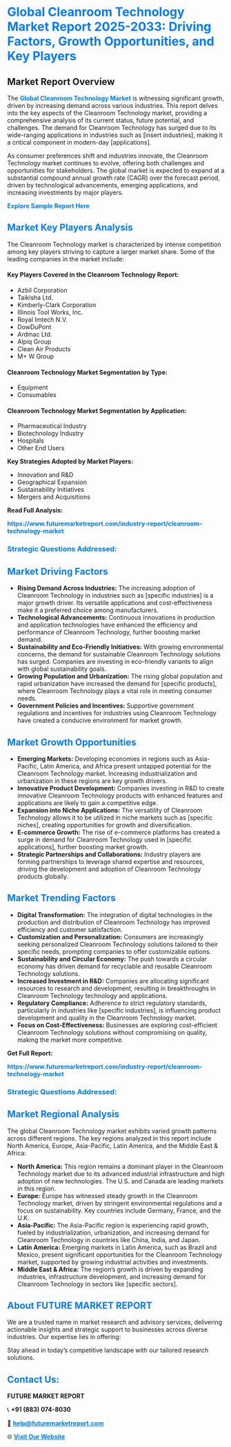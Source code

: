 <h1 style="color: #007BFF;">Global Cleanroom Technology Market Report 2025-2033: Driving Factors, Growth Opportunities, and Key Players</h1>

<section id="overview">
<h2>Market Report Overview</h2>
<p>The <a href="https://www.futuremarketreport.com/industry-report/cleanroom-technology-market" style="color: #007BFF; text-decoration: none;"><strong>Global Cleanroom Technology Market</strong></a> is witnessing significant growth, driven by increasing demand across various industries. This report delves into the key aspects of the Cleanroom Technology market, providing a comprehensive analysis of its current status, future potential, and challenges. The demand for Cleanroom Technology has surged due to its wide-ranging applications in industries such as [insert industries], making it a critical component in modern-day [applications].</p>
<p>As consumer preferences shift and industries innovate, the Cleanroom Technology market continues to evolve, offering both challenges and opportunities for stakeholders. The global market is expected to expand at a substantial compound annual growth rate (CAGR) over the forecast period, driven by technological advancements, emerging applications, and increasing investments by major players.</p>
</section>

<section id="overview">
<p><a href="https://www.futuremarketreport.com/request-sample/reportId=47863" style="color: #007BFF; text-decoration: none;"><strong>Explore Sample Report Here</strong></a></p>
</section>

<section id="key-players">
<h2 style="color: #007BFF;">Market Key Players Analysis</h2>
<p>The Cleanroom Technology market is characterized by intense competition among key players striving to capture a larger market share. Some of the leading companies in the market include:</p>
<h4>Key Players Covered in the Cleanroom Technology Report:</h4>
<ul><li>Azbil Corporation</li><li>Taikisha Ltd.</li><li>Kimberly-Clark Corporation</li><li>Illinois Tool Works, Inc.</li><li>Royal Imtech N.V.</li><li>DowDuPont</li><li>Ardmac Ltd.</li><li>Alpiq Group</li><li>Clean Air Products</li><li>M+ W Group</li></ul>
<h4>Cleanroom Technology Market Segmentation by Type:</h4>
<ul><li>Equipment</li><li>Consumables</li></ul>

<h4>Cleanroom Technology Market Segmentation by Application:</h4>
<ul><li>Pharmaceutical Industry</li><li>Biotechnology Industry</li><li>Hospitals</li><li>Other End Users</li></ul>
<p><strong>Key Strategies Adopted by Market Players:</strong></p>
<ul>
<li>Innovation and R&D</li>
<li>Geographical Expansion</li>
<li>Sustainability Initiatives</li>
<li>Mergers and Acquisitions</li>
</ul>
</section>

<section>
<p><strong>Read Full Analysis: </strong></p><a href="https://www.futuremarketreport.com/industry-report/cleanroom-technology-market" style="color: #007BFF; text-decoration: none;"><strong>https://www.futuremarketreport.com/industry-report/cleanroom-technology-market</strong></a>
<h3 style="color: #007BFF;">Strategic Questions Addressed:</h3>
</section>

<section id="driving-factors">
<h2 style="color: #007BFF;">Market Driving Factors</h2>
<ul>
<li><strong>Rising Demand Across Industries:</strong> The increasing adoption of Cleanroom Technology in industries such as [specific industries] is a major growth driver. Its versatile applications and cost-effectiveness make it a preferred choice among manufacturers.</li>
<li><strong>Technological Advancements:</strong> Continuous innovations in production and application technologies have enhanced the efficiency and performance of Cleanroom Technology, further boosting market demand.</li>
<li><strong>Sustainability and Eco-Friendly Initiatives:</strong> With growing environmental concerns, the demand for sustainable Cleanroom Technology solutions has surged. Companies are investing in eco-friendly variants to align with global sustainability goals.</li>
<li><strong>Growing Population and Urbanization:</strong> The rising global population and rapid urbanization have increased the demand for [specific products], where Cleanroom Technology plays a vital role in meeting consumer needs.</li>
<li><strong>Government Policies and Incentives:</strong> Supportive government regulations and incentives for industries using Cleanroom Technology have created a conducive environment for market growth.</li>
</ul>
</section>

<section id="growth-opportunities">
<h2 style="color: #007BFF;">Market Growth Opportunities</h2>
<ul>
<li><strong>Emerging Markets:</strong> Developing economies in regions such as Asia-Pacific, Latin America, and Africa present untapped potential for the Cleanroom Technology market. Increasing industrialization and urbanization in these regions are key growth drivers.</li>
<li><strong>Innovative Product Development:</strong> Companies investing in R&D to create innovative Cleanroom Technology products with enhanced features and applications are likely to gain a competitive edge.</li>
<li><strong>Expansion into Niche Applications:</strong> The versatility of Cleanroom Technology allows it to be utilized in niche markets such as [specific niches], creating opportunities for growth and diversification.</li>
<li><strong>E-commerce Growth:</strong> The rise of e-commerce platforms has created a surge in demand for Cleanroom Technology used in [specific applications], further boosting market growth.</li>
<li><strong>Strategic Partnerships and Collaborations:</strong> Industry players are forming partnerships to leverage shared expertise and resources, driving the development and adoption of Cleanroom Technology products globally.</li>
</ul>
</section>

<section id="trending-factors">
<h2 style="color: #007BFF;">Market Trending Factors</h2>
<ul>
<li><strong>Digital Transformation:</strong> The integration of digital technologies in the production and distribution of Cleanroom Technology has improved efficiency and customer satisfaction.</li>
<li><strong>Customization and Personalization:</strong> Consumers are increasingly seeking personalized Cleanroom Technology solutions tailored to their specific needs, prompting companies to offer customizable options.</li>
<li><strong>Sustainability and Circular Economy:</strong> The push towards a circular economy has driven demand for recyclable and reusable Cleanroom Technology solutions.</li>
<li><strong>Increased Investment in R&D:</strong> Companies are allocating significant resources to research and development, resulting in breakthroughs in Cleanroom Technology technology and applications.</li>
<li><strong>Regulatory Compliance:</strong> Adherence to strict regulatory standards, particularly in industries like [specific industries], is influencing product development and quality in the Cleanroom Technology market.</li>
<li><strong>Focus on Cost-Effectiveness:</strong> Businesses are exploring cost-efficient Cleanroom Technology solutions without compromising on quality, making the market more competitive.</li>
</ul>
</section>

<section>
<p><strong>Get Full Report: </strong></p><a href="https://www.futuremarketreport.com/industry-report/cleanroom-technology-market" style="color: #007BFF; text-decoration: none;"><strong>https://www.futuremarketreport.com/industry-report/cleanroom-technology-market</strong></a>
<h3 style="color: #007BFF;">Strategic Questions Addressed:</h3>
</section>


<section id="regional-analysis">
<h2 style="color: #007BFF;">Market Regional Analysis</h2>
<p>The global Cleanroom Technology market exhibits varied growth patterns across different regions. The key regions analyzed in this report include North America, Europe, Asia-Pacific, Latin America, and the Middle East & Africa:</p>
<ul>
<li><strong>North America:</strong> This region remains a dominant player in the Cleanroom Technology market due to its advanced industrial infrastructure and high adoption of new technologies. The U.S. and Canada are leading markets in this region.</li>
<li><strong>Europe:</strong> Europe has witnessed steady growth in the Cleanroom Technology market, driven by stringent environmental regulations and a focus on sustainability. Key countries include Germany, France, and the U.K.</li>
<li><strong>Asia-Pacific:</strong> The Asia-Pacific region is experiencing rapid growth, fueled by industrialization, urbanization, and increasing demand for Cleanroom Technology in countries like China, India, and Japan.</li>
<li><strong>Latin America:</strong> Emerging markets in Latin America, such as Brazil and Mexico, present significant opportunities for the Cleanroom Technology market, supported by growing industrial activities and investments.</li>
<li><strong>Middle East & Africa:</strong> The region’s growth is driven by expanding industries, infrastructure development, and increasing demand for Cleanroom Technology in sectors like [specific sectors].</li>
</ul>
</section>

<footer>
<h2 style="color: #007BFF;">About FUTURE MARKET REPORT</h2>
<p>We are a trusted name in market research and advisory services, delivering actionable insights and strategic support to businesses across diverse industries. Our expertise lies in offering:</p>

<p>Stay ahead in today’s competitive landscape with our tailored research solutions.</p>

<h2 style="color: #007BFF;">Contact Us:</h2>
<p><strong>FUTURE MARKET REPORT</strong></p>
<p>📞 <strong>+91 (883) 074-8030</strong></p>
<p>📧 <strong><a href="mailto:help@futuremarketreport.com" style="color: #007BFF;">help@futuremarketreport.com</a></strong></p>
<p>🌐 <strong><a href="https://www.futuremarketreport.com/" style="color: #007BFF;">Visit Our Website</a></strong></p>
</footer>